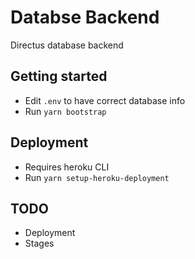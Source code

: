 # Databse Backend

Directus database backend

## Getting started

- Edit `.env` to have correct database info
- Run `yarn bootstrap`

## Deployment

- Requires heroku CLI
- Run `yarn setup-heroku-deployment`

## TODO

- Deployment
- Stages
